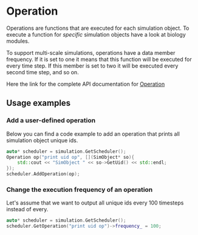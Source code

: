 # Operation

Operations are functions that are executed for each simulation object.
To execute a function for *specific* simulation objects have a look at
biology modules.

To support multi-scale simulations, operations have a data member frequency.
If it is set to one it means that this function will be executed for every
time step. If this member is set to two it will be executed every second time
step, and so on.

Here the link for the complete API documentation for [Operation](https://biodynamo.github.io/api/structbdm_1_1Operation.html)

## Usage examples

### Add a user-defined operation

Below you can find a code example to add an operation that prints all
simulation object unique ids.

``` C++
auto* scheduler = simulation.GetScheduler();
Operation op("print uid op", [](SimObject* so){
    std::cout << "SimObject " << so->GetUid() << std::endl;
});
scheduler.AddOperation(op);
```

### Change the execution frequency of an operation

Let's assume that we want to output all unique ids every 100 timesteps instead
of every.

``` C++
auto* scheduler = simulation.GetScheduler();
scheduler.GetOperation("print uid op")->frequency_ = 100;
```
